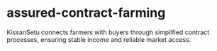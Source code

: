 # assured-contract-farming
KissanSetu connects farmers with buyers through simplified contract processes, ensuring stable income and reliable market access.
